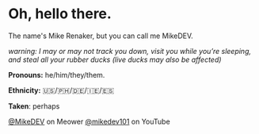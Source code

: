 # Oh, hello there.
The name's Mike Renaker, but you can call me MikeDEV. 

*warning: I may or may not track you down, visit you while you’re sleeping, and steal all your rubber ducks (live ducks may also be affected)*

**Pronouns:** he/him/they/them.

**Ethnicity:** 🇺🇸/🇵🇭/🇩🇪/🇮🇪/🇪🇸

**Taken**: perhaps


[@MikeDEV](https://app.meower.org/users/MikeDEV) on Meower
[@mikedev101](https://www.youtube.com/@mikedev101) on YouTube

